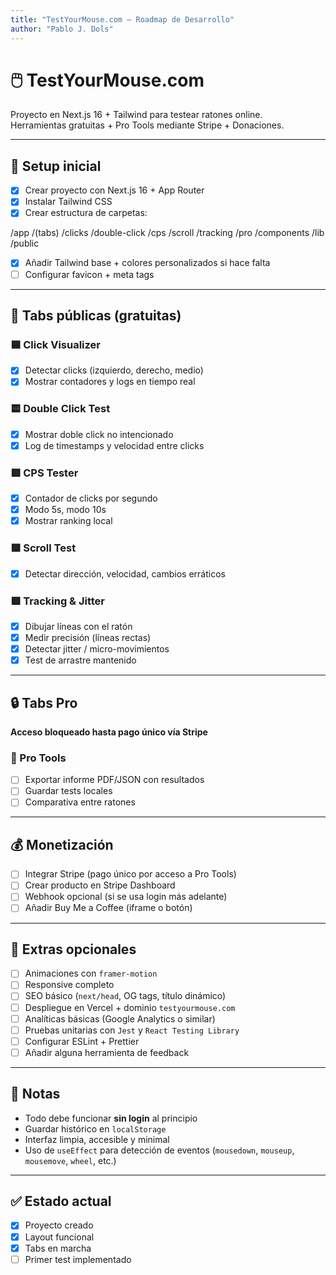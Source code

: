 ```yaml
---
title: "TestYourMouse.com — Roadmap de Desarrollo"
author: "Pablo J. Dols"
---
```


# 🖱️ TestYourMouse.com

Proyecto en Next.js 16 + Tailwind para testear ratones online.  
Herramientas gratuitas + Pro Tools mediante Stripe + Donaciones.

---

## 🚀 Setup inicial

- [x] Crear proyecto con Next.js 16 + App Router
- [x] Instalar Tailwind CSS
- [x] Crear estructura de carpetas:

/app
/(tabs)
/clicks
/double-click
/cps
/scroll
/tracking
/pro
/components
/lib
/public

- [x] Añadir Tailwind base + colores personalizados si hace falta
- [ ] Configurar favicon + meta tags

---

## 🧩 Tabs públicas (gratuitas)

### 🟦 Click Visualizer

- [x] Detectar clicks (izquierdo, derecho, medio)
- [x] Mostrar contadores y logs en tiempo real

### 🟨 Double Click Test

- [x] Mostrar doble click no intencionado
- [x] Log de timestamps y velocidad entre clicks

### 🟥 CPS Tester

- [x] Contador de clicks por segundo
- [x] Modo 5s, modo 10s
- [x] Mostrar ranking local

### 🟩 Scroll Test

- [x] Detectar dirección, velocidad, cambios erráticos

### 🟪 Tracking & Jitter

- [x] Dibujar líneas con el ratón
- [x] Medir precisión (líneas rectas)
- [x] Detectar jitter / micro-movimientos
- [x] Test de arrastre mantenido

---

## 🔒 Tabs Pro

**Acceso bloqueado hasta pago único vía Stripe**

### 🧾 Pro Tools

- [ ] Exportar informe PDF/JSON con resultados
- [ ] Guardar tests locales
- [ ] Comparativa entre ratones

---

## 💰 Monetización

- [ ] Integrar Stripe (pago único por acceso a Pro Tools)
- [ ] Crear producto en Stripe Dashboard
- [ ] Webhook opcional (si se usa login más adelante)
- [ ] Añadir Buy Me a Coffee (iframe o botón)

---

## 🧪 Extras opcionales

- [ ] Animaciones con `framer-motion`
- [ ] Responsive completo
- [ ] SEO básico (`next/head`, OG tags, título dinámico)
- [ ] Despliegue en Vercel + dominio `testyourmouse.com`
- [ ] Analíticas básicas (Google Analytics o similar)
- [ ] Pruebas unitarias con `Jest` y `React Testing Library`
- [ ] Configurar ESLint + Prettier
- [ ] Añadir alguna herramienta de feedback

---

## 🧠 Notas

- Todo debe funcionar **sin login** al principio
- Guardar histórico en `localStorage`
- Interfaz limpia, accesible y minimal
- Uso de `useEffect` para detección de eventos (`mousedown`, `mouseup`, `mousemove`, `wheel`, etc.)

---

## ✅ Estado actual

- [x] Proyecto creado
- [x] Layout funcional
- [x] Tabs en marcha
- [ ] Primer test implementado
